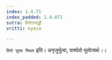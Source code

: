 ```yaml
---
index: 1.4.71
index_padded: 1.4.071
sutra: तिरोऽन्तर्द्धौ
vritti: nyasa

---
```

`तिरो भूत्वा स्थितः` इति। अनृजुर्भूत्वा, पार्श्वतो भूत्वेत्यर्थः।।